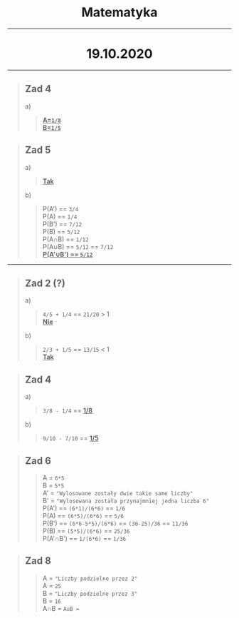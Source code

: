 <style>
redunder {
  text-decoration: underline;<redunder>
  text-decoration-color: red;
}
</style>

# <center>Matematyka</center>
<!---
![equation](url)   <--- do wstawiania równań<redunder>
Link do równań > http://www.sciweavers.org/free-online-latex-equation-editor
-->

---

# <center>19.10.2020

---

> ## Zad 4  
>a)  
>><redunder>**A=`1/8`**  
>><redunder>**B=`1/5`**

> ## Zad 5  
>a)  
>> <redunder>**Tak**  
>
>b)  
>> P(A') == `3/4`  
>> P(A) == `1/4`  
>> P(B') == `7/12`  
>> P(B) == `5/12`  
>> P(A∩B) == `1/12`  
>> P(A∪B) == `5/12` == `7/12`  
>> <redunder>**P(A'∪B') == `5/12`**

---

> ## Zad 2 (?)
> a)
>> `4/5 + 1/4` == `21/20` > 1  
>> <redunder>**Nie**
>
> b)
>> `2/3 + 1/5` == `13/15` < 1  
>> <redunder>**Tak**

> ## Zad 4
> a)
>> `3/8 - 1/4` == <redunder>**1/8**
>
> b)
>> `9/10 - 7/10` == <redunder>**1/5**

> ## Zad 6
>> A = `6*5`  
>> B = `5*5`  
>> A' = `"Wylosowane zostały dwie takie same liczby"`  
>> B' = `"Wylosowana została przynajmniej jedna liczba 6"`  
>> P(A') == `(6*1)/(6*6)` == `1/6`  
>> P(A) == `(6*5)/(6*6)` == `5/6`  
>> P(B') == `(6*6-5*5)/(6*6)` == `(36-25)/36` == `11/36`  
>> P(B) == `(5*5)/(6*6)` == `25/36`  
>> P(A'∩B') == `1/(6*6)` == `1/36`

> ## Zad 8
>> A = `"Liczby podzielne przez 2"`  
A = `25`  
B = `"Liczby podzielne przez 3"`  
B = `16`  
A∩B = ``
A∪B = ``